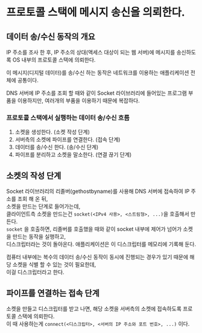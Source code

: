 # 프로토콜 스택에 메시지 송신을 의뢰한다.

## 데이터 송/수신 동작의 개요

IP 주소를 조사 한 후, IP 주소의 상대(액세스 대상이 되는 웹 서버)에 메시지를 송신하도록 OS 내부의 프로토콜 스택에 의뢰한다.

이 메시지(디지털 데이터)를 송/수신 하는 동작은 네트워크를 이용하는 애플리케이션 전체에 공통이다.

DNS 서버에 IP 주소를 조회 할 때와 같이 Socket 라이브러리에 들어있는 프로그램 부품을 이용하지만, 여러개의 부품을 이용하기 때문에 복잡하다.

### 프로토콜 스택에서 실행하는 데이터 송/수신 흐름

1. 소켓을 생성한다. (소켓 작성 단계)
2. 서버측의 소켓에 파이프를 연결한다. (접속 단계)
3. 데이터를 송/수신 한다. (송/수신 단계)
4. 파이프를 분리하고 소켓을 말소한다. (연결 끊기 단계)

## 소켓의 작성 단계

Socket 라이브러리의 리졸버(gethostbyname)를 사용해 DNS 서버에 접속하여 IP 주소를 조회 해 온 뒤,   
소켓을 만드는 단계로 들어가는데,   
클라이언트측 소켓을 만드는건 `socket(<IPv4 사용>, <스트림형>, ...)`을 호출해서 만든다.   
`socket` 을 호출하면, 리졸버를 호출했을 때와 같이 socket 내부에 제어가 넘어가 소켓을 만드는 동작을 실행하고,   
디스크립터라는 것이 돌아온다. 애플리케이션은 이 디스크립터를 메모리에 기록해 둔다.

컴퓨터 내부에는 복수의 데이터 송/수신 동작이 동시에 진행되는 경우가 있기 때문에 해당 소켓을 식별 할 수 있는 것이 필요한데,   
이걸 디스크립터라고 한다.

## 파이프를 연결하는 접속 단계

소켓을 만들고 디스크립터를 받고 나면, 해당 소켓을 서버측의 소켓에 접속하도록 프로토콜 스택에 의뢰한다.  
이 때 사용하는게 `connect(<디스크립터>, <서버의 IP 주소와 포트 번호>, ...)` 이다.

